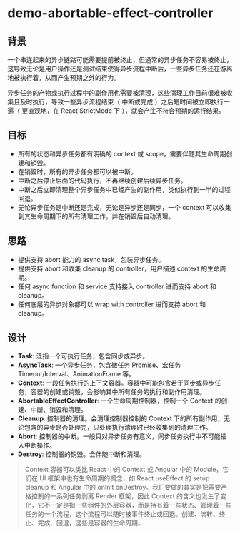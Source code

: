 # demo-abortable-effect-controller

## 背景

一个串连起来的异步链路可能需要提前被终止，但通常的异步任务不容易被终止，这导致无论是用户操作还是测试结束使得异步流程中断后，一些异步任务还在游离地被执行着，从而产生预期之外的行为。

异步任务的产物或执行过程中的副作用也需要被清理，这些清理工作目前很难被收集且及时执行，导致一些异步流程结束（ 中断或完成 ）之后短时间被立即执行一遍（ 更直观地，在 React StrictMode 下 ），就会产生不符合预期的运行结果。

## 目标

- 所有的状态和异步任务都有明确的 context 或 scope，需要伴随其生命周期创建和销毁。
- 在销毁时，所有的异步任务都可以被中断。
- 中断之后停止后面的代码执行，不再继续创建后续异步任务。
- 中断之后立即清理整个异步任务中已经产生的副作用，类似执行到一半的过程回退。
- 无论异步任务是中断还是完成，无论是异步还是同步，一个 context 可以收集到其生命周期下的所有清理工作，并在销毁后自动清理。

## 思路

- 提供支持 abort 能力的 async task，包装异步任务。
- 提供支持 abort 和收集 cleanup 的 controller，用户描述 context 的生命周期。
- 任何 async function 和 service 支持接入 controller 进而支持 abort 和 cleanup。
- 任何底层的异步对象都可以 wrap with controller 进而支持 abort 和 cleanup。

## 设计

- **Task**: 泛指一个可执行任务，包含同步或异步。
- **AsyncTask**: 一个异步任务，包含微任务 Promise、宏任务 Timeout/Interval、AnimationFrame 等。
- **Context**: 一段任务执行的上下文容器。容器中可能包含若干同步或异步任务，容器的创建或销毁，会影响其中所有任务的执行和副作用清理。
- **AbortableEffectController**: 一个生命周期控制器，控制一个 Context 的创建、中断、销毁和清理。
- **Cleanup**: 控制器的清理。会清理控制器控制的 Context 下的所有副作用，无论包含的异步是否处理完，只处理执行清理时已经收集到的清理工作。
- **Abort**: 控制器的中断。一般只对异步任务有意义，同步任务执行中不可能插入中断操作。
- **Destroy**: 控制器的销毁。会伴随中断和清理。

> Context 容器可以类比 React 中的 Context 或 Angular 中的 Module，它们在 UI 框架中也有生命周期的概念，如 React useEffect 的 setup cleanup 和 Angular 中的 onInit onDestroy。我们要做的其实是把需要严格控制的一系列任务剥离 Render 框架，因此 Context 的含义也发生了变化，它不一定是指一些组件的外层容器，而是持有着一些状态、管理着一些任务的一个流程，这个流程可以随时被事件终止或回退。创建、流转、终止、完成、回退，这些是容器的生命周期。
